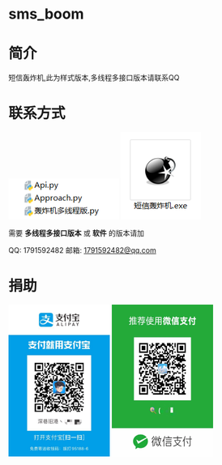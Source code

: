 # sms_boom

# 简介
短信轰炸机,此为样式版本,多线程多接口版本请联系QQ

# 联系方式

<img src="img/test.png" width="218" height="80">
<img src="img/1.png">
 
需要 **多线程多接口版本** 或 **软件** 的版本请加

QQ: 1791592482 邮箱: 1791592482@qq.com

# 捐助
<img src="img/pay.jpg" width="200px" height="300px">
<img src="img/pay2.jpg" width="200px" height="300px">
